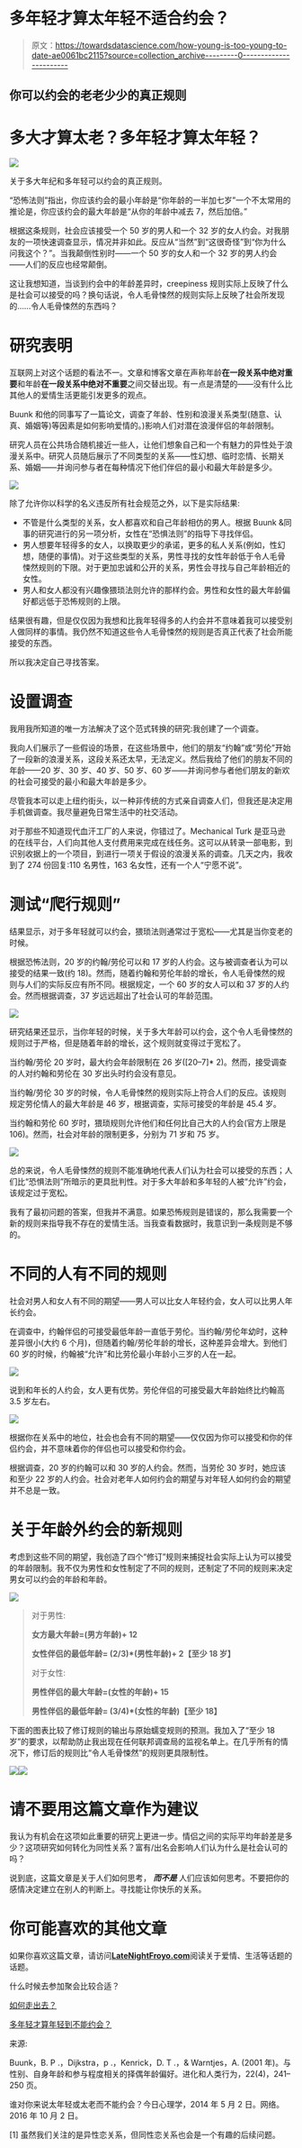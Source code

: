 # 多年轻才算太年轻不适合约会？

> 原文：<https://towardsdatascience.com/how-young-is-too-young-to-date-ae0061bc2115?source=collection_archive---------0----------------------->

## 你可以约会的老老少少的真正规则

# 多大才算太老？多年轻才算太年轻？

![](img/e3eff9553e1e01709d635fd0570469bb.png)

关于多大年纪和多年轻可以约会的真正规则。

“恐怖法则”指出，你应该约会的最小年龄是“你年龄的一半加七岁”一个不太常用的推论是，你应该约会的最大年龄是“从你的年龄中减去 7，然后加倍。”

根据这条规则，社会应该接受一个 50 岁的男人和一个 32 岁的女人约会。对我朋友的一项快速调查显示，情况并非如此。反应从“当然”到“这很奇怪”到“你为什么问我这个？”。当我颠倒性别时——一个 50 岁的女人和一个 32 岁的男人约会——人们的反应也经常颠倒。

这让我想知道，当谈到约会中的年龄差异时，creepiness 规则实际上反映了什么是社会可以接受的吗？换句话说，令人毛骨悚然的规则实际上反映了社会所发现的……令人毛骨悚然的东西吗？

# 研究表明

互联网上对这个话题的看法不一。文章和博客文章在声称年龄**在一段关系中绝对重要**和年龄**在一段关系中绝对不重要**之间交替出现。有一点是清楚的——没有什么比其他人的爱情生活更能引发更多的观点。

Buunk 和他的同事写了一篇论文，调查了年龄、性别和浪漫关系类型(随意、认真、婚姻等)等因素是如何影响爱情的。)影响人们对潜在浪漫伴侣的年龄限制。

研究人员在公共场合随机接近一些人，让他们想象自己和一个有魅力的异性处于浪漫关系中。研究人员随后展示了不同类型的关系——性幻想、临时恋情、长期关系、婚姻——并询问参与者在每种情况下他们伴侣的最小和最大年龄是多少。

![](img/4251e4c9a82c0424d261c396a2ac7da3.png)

除了允许你以科学的名义违反所有社会规范之外，以下是实际结果:

*   不管是什么类型的关系，女人都喜欢和自己年龄相仿的男人。根据 Buunk &同事的研究进行的另一项分析，女性在“恐惧法则”的指导下寻找伴侣。
*   男人想要年轻得多的女人，以换取更少的承诺，更多的私人关系(例如，性幻想，随便的事情)。对于这些类型的关系，男性寻找的女性年龄低于令人毛骨悚然规则的下限。对于更加忠诚和公开的关系，男性会寻找与自己年龄相近的女性。
*   男人和女人都没有兴趣像猥琐法则允许的那样约会。男性和女性的最大年龄偏好都远低于恐怖规则的上限。

结果很有趣，但是仅仅因为我想和比我年轻得多的人约会并不意味着我可以接受别人做同样的事情。我仍然不知道这些令人毛骨悚然的规则是否真正代表了社会所能接受的东西。

所以我决定自己寻找答案。

# 设置调查

我用我所知道的唯一方法解决了这个范式转换的研究:我创建了一个调查。

我向人们展示了一些假设的场景，在这些场景中，他们的朋友“约翰”或“劳伦”开始了一段新的浪漫关系，这段关系还太早，无法定义。然后我给了他们的朋友不同的年龄——20 岁、30 岁、40 岁、50 岁、60 岁——并询问参与者他们朋友的新欢的社会可接受的最小和最大年龄是多少。

尽管我本可以走上纽约街头，以一种非传统的方式亲自调查人们，但我还是决定用手机做调查。我尽量避免日常生活中的社交活动。

对于那些不知道现代血汗工厂的人来说，你错过了。Mechanical Turk 是亚马逊的在线平台，人们向其他人支付费用来完成在线任务。这可以从转录一部电影，到识别收据上的一个项目，到进行一项关于假设的浪漫关系的调查。几天之内，我收到了 274 份回复:110 名男性，163 名女性，还有一个人“宁愿不说”。

# 测试“爬行规则”

结果显示，对于多年轻就可以约会，猥琐法则通常过于宽松——尤其是当你变老的时候。

根据恐怖法则，20 岁的约翰/劳伦可以和 17 岁的人约会。这与被调查者认为可以接受的结果一致(约 18)。然而，随着约翰和劳伦年龄的增长，令人毛骨悚然的规则与人们的实际反应有所不同。根据规定，一个 60 岁的女人可以和 37 岁的人约会。然而根据调查，37 岁远远超出了社会认可的年龄范围。

![](img/cf2fb8b494ab58536525daf1ff8b9db7.png)

研究结果还显示，当你年轻的时候，关于多大年龄可以约会，这个令人毛骨悚然的规则过于严格，但是随着年龄的增长，这个规则就变得过于宽松了。

当约翰/劳伦 20 岁时，最大约会年龄限制在 26 岁([20–7]* 2)。然而，接受调查的人对约翰和劳伦在 30 岁出头时约会没有意见。

当约翰/劳伦 30 岁的时候，令人毛骨悚然的规则实际上符合人们的反应。该规则规定劳伦情人的最大年龄是 46 岁，根据调查，实际可接受的年龄是 45.4 岁。

当约翰和劳伦 60 岁时，猥琐规则允许他们和任何比自己大的人约会(官方上限是 106)。然而，社会对年龄的限制更多，分别为 71 岁和 75 岁。

![](img/fe8d0ed14555ec4bfd5d2edb74fee212.png)

总的来说，令人毛骨悚然的规则不能准确地代表人们认为社会可以接受的东西；人们比“恐惧法则”所暗示的更具批判性。对于多大年龄和多年轻的人被“允许”约会，该规定过于宽松。

我有了最初问题的答案，但我并不满意。如果恐怖规则是错误的，那么我需要一个新的规则来指导我不存在的爱情生活。当我查看数据时，我意识到一条规则是不够的。

# 不同的人有不同的规则

社会对男人和女人有不同的期望——男人可以比女人年轻约会，女人可以比男人年长约会。

在调查中，约翰伴侣的可接受最低年龄一直低于劳伦。当约翰/劳伦年幼时，这种差异很小(大约 6 个月)，但随着约翰/劳伦年龄的增长，这种差异会增大。到他们 60 岁的时候，约翰被“允许”和比劳伦最小年龄小三岁的人在一起。

![](img/45b1bcda5ea01e7a2edb53fcbab64faf.png)

说到和年长的人约会，女人更有优势。劳伦伴侣的可接受最大年龄始终比约翰高 3.5 岁左右。

![](img/ae452cd2dacfa875073efcfdacd1815e.png)

根据你在关系中的地位，社会也会有不同的期望——仅仅因为你可以接受和你的伴侣约会，并不意味着你的伴侣也可以接受和你约会。

根据调查，20 岁的约翰可以和 30 岁的人约会。然而，当劳伦 30 岁时，她应该和至少 22 岁的人约会。社会对老年人如何约会的期望与对年轻人如何约会的期望并不总是一致。

# 关于年龄外约会的新规则

考虑到这些不同的期望，我创造了四个“修订”规则来捕捉社会实际上认为可以接受的年龄限制。我不仅为男性和女性制定了不同的规则，还制定了不同的规则来决定男女可以约会的年龄和年龄。

![](img/39b175c9308c0fec4e17112e614efad1.png)

> 对于男性:
> 
> **女方最大年龄=(男方年龄)+ 12**
> 
> **女性伴侣的最低年龄= (2/3)*(男性年龄)+ 2【至少 18 岁】**
> 
> 对于女性:
> 
> **男性伴侣的最大年龄=(女性的年龄)+ 15**
> 
> **男性伴侣的最低年龄= (3/4)*(女性的年龄)【至少 18】**

下面的图表比较了修订规则的输出与原始蠕变规则的预测。我加入了“至少 18 岁”的要求，以帮助防止我出现在任何联邦调查局的监视名单上。在几乎所有的情况下，修订后的规则比“令人毛骨悚然”的规则更具限制性。

![](img/27378ed287c61c5efa2f1635928e6cbe.png)![](img/76b2414713aabe7755d4e2862f3f9861.png)

# 请不要用这篇文章作为建议

我认为有机会在这项如此重要的研究上更进一步。情侣之间的实际平均年龄差是多少？这项研究如何转化为同性关系？富有/出名会影响人们认为什么是社会认可的吗？

说到底，这篇文章是关于人们如何思考， ***而不是*** 人们应该如何思考。不要把你的感情决定建立在别人的判断上。寻找能让你快乐的关系。

# 你可能喜欢的其他文章

如果你喜欢这篇文章，请访问[**LateNightFroyo.com**](http://latenightfroyo.com/)阅读关于爱情、生活等话题的话题。

什么时候去参加聚会比较合适？

[如何走出去？](https://www.latenightfroyo.com/archive/2017/4/30/how-to-get-out-of-going-out)

[多年轻才算年轻到不能约会？](https://www.latenightfroyo.com/archive/2016/10/2/how-young-is-too-young)

来源:

Buunk，B. P .，Dijkstra，p .，Kenrick，D. T .，& Warntjes，A. (2001 年)。与性别、自身年龄和参与程度相关的择偶年龄偏好。进化和人类行为，22(4)，241–250 页。

谁对你来说太年轻或太老而不能约会？今日心理学，2014 年 5 月 2 日。网络。2016 年 10 月 2 日。

[1] 虽然我们关注的是异性恋关系，但同性恋关系也会是一个有趣的后续问题。